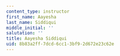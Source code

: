 ```yaml
---
content_type: instructor
first_name: Aayesha
last_name: Siddiqui
middle_initial: ''
salutation: ''
title: Aayesha Siddiqui
uid: 8b83a2ff-7dcd-6cc1-3bf9-2d672e23c62e
---
```

